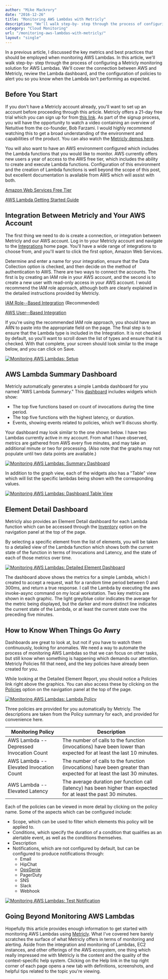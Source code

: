 ```yaml
---
author: "Mike Mackrory"
date: "2016-12-26"
title: "Monitoring AWS Lambdas with Metricly"
description: "We’ll walk step-by- step through the process of configuring Metricly for monitoring AWS Lambdas, including dashboards and alerting policies."
category: "Cloud Monitoring"
url: "/monitoring-aws-lambdas-with-metricly/"
layout: "single"
---
```


In a previous article, I discussed the key metrics and best practices that should be employed when monitoring AWS Lambdas. In this article, we'll walk step-by- step through the process of configuring a Metricly monitoring solution for AWS Lambdas. We'll cover the connection between AWS and Metricly, review the Lambda dashboard, and the configuration of policies to alert you so you know when the Lambda isn't performing as expected.

Before You Start
----------------

If you don't have a Metricly account already, you'll want to set up an account before proceeding through this article. Metricly offers a 21-day free trial which you can sign up for from [this link](/signup/). As part of the signup process, you will have the opportunity to watch a video containing an overview of Netuitive from the co-founder, Bob Farzami. I would highly recommend watching this to get a broad understanding of the environment and capabilities of the product. You can also watch the [Metricly demos here](/demo/).

You will also want to have an AWS environment configured which includes the Lambda functions that you would like to monitor. AWS currently offers new users a year of access to the AWS free tier, which includes the ability to create and execute Lambda functions. Configuration of this environment and the creation of Lambda functions is well beyond the scope of this post, but excellent documentation is available from AWS which will assist with both.

[Amazon Web Services Free Tier](https://aws.amazon.com/free/)

[AWS Lambda Getting Started Guide](http://docs.aws.amazon.com/lambda/latest/dg/welcome.html)

Integration Between Metricly and Your AWS Account
--------------------------------------------------

The first thing we need to do is create a connection, or integration between Metricly and our AWS account. Log in to your Metricly account and navigate to the [Integrations](https://app.netuitive.com/#/integrations) home page. You'll have a wide range of integrations to choose from, and you'll want to click the first option, Amazon Web Services.

Determine and enter a name for your integration, ensure that the Data Collection option is checked, and then decide on the method of authentication to AWS. There are two ways to connect the accounts. The first is by creating an IAM role in your AWS account, and the second is to create a new user with read-only access in your AWS account. I would recommend the IAM role approach, although both are clearly explained in the detailed instructions provided by Metricly.

[IAM Role](https://hlp.app.netuitive.com/Content/Datasources/Netuitive/aws.htm#installation-via-iam-role)[--](https://hlp.app.netuitive.com/Content/Datasources/Netuitive/aws.htm#installation-via-iam-role)[Based Integration](https://hlp.app.netuitive.com/Content/Datasources/Netuitive/aws.htm#installation-via-iam-role) (Recommended)

[AWS User](https://hlp.app.netuitive.com/Content/Datasources/Netuitive/aws.htm#installation-via-access-key)[--](https://hlp.app.netuitive.com/Content/Datasources/Netuitive/aws.htm#installation-via-access-key)[Based Integration](https://hlp.app.netuitive.com/Content/Datasources/Netuitive/aws.htm#installation-via-access-key)

If you're using the recommended IAM role approach, you should have an ARN to paste into the appropriate field on the page. The final step is to ensure that the Lambda type is included in the Integration. It is not checked by default, so you'll want to scroll down the list of types and ensure that it is checked. With that complete, your screen should look similar to the image below, and you can click on Save.

[![Monitoring AWS Lambdas: Setup](https://www.metricly.com/wp-content/uploads/2017/07/AWS-Setup.png)](https://www.metricly.com/wp-content/uploads/2017/07/AWS-Setup.png)

AWS Lambda Summary Dashboard
----------------------------

Metricly automatically generates a simple Lambda dashboard for you named "AWS Lambda Summary." This [dashboard](https://www.metricly.com/product/dashboards-and-reports) includes widgets which show:

-   The top five functions based on count of invocations during the time period.
-   The top five functions with the highest latency, or duration.
-   Events, showing events related to policies, which we'll discuss shortly.

Your dashboard may look similar to the one shown below. I have two Lambdas currently active in my account. From what I have observed, metrics are gathered from AWS every five minutes, and may take an additional minute or two for processing. (Also note that the graphs may not populate until two data points are available.)

[![Monitoring AWS Lambdas: Summary Dashboard](https://www.metricly.com/wp-content/uploads/2017/07/Lambda-Summary-Dashboard.png)](https://www.metricly.com/wp-content/uploads/2017/07/Lambda-Summary-Dashboard.png)

In addition to the graph view, each of the widgets also has a "Table" view which will list the specific lambdas being shown with the corresponding values.

[![Monitoring AWS Lambdas: Dashboard Table View](https://www.metricly.com/wp-content/uploads/2017/07/Lambda-Monitoring-Dashboard-Table-View.png)](https://www.metricly.com/wp-content/uploads/2017/07/Lambda-Monitoring-Dashboard-Table-View.png)

Element Detail Dashboard
------------------------

Metricly also provides an Element Detail dashboard for each Lambda function which can be accessed through the [Inventory](https://help.netuitive.com/Content/Inventory/inventory_explorer.htm) option on the navigation panel at the top of the page.

By selecting a specific element from the list of elements, you will be taken to a detailed view of the Lambda function which shows both the current state of the function in terms of Invocations and Latency, and the state of each of those metrics over time.

[![Monitoring AWS Lambdas: Detailed Element Dashboard](https://www.metricly.com/wp-content/uploads/2017/07/Detailed-Element-Dashboard.png)](https://www.metricly.com/wp-content/uploads/2017/07/Detailed-Element-Dashboard.png)

The dashboard above shows the metrics for a simple Lambda, which I created to accept a request, wait for a random time period between 0 and 300ms, and return a true response. I call the Lambda by executing the aws invoke-async command on my local workstation. Two key metrics are shown in each graphic. The light grey/blue color indicates the average for the metric being displayed, but the darker and more distinct line indicates the current state of the Lambda, or at least the current state over the preceding five minutes.

How to Know When Things Go Awry
-------------------------------

Dashboards are great to look at, but not if you have to watch them continuously, looking for anomalies. We need a way to automate the process of monitoring AWS Lambdas so that we can focus on other tasks, but still know when something is happening which demands our attention. Metricly Policies fill that need, and the key policies have already been created for you.

While looking at the Detailed Element Report, you should notice a Policies link right above the graphics. You can also access these by clicking on the [Policies](https://help.netuitive.com/Content/Policies/policies.htm) option on the navigation panel at the top of the page.

[![Monitoring AWS Lambdas: Lambda Policy](https://www.metricly.com/wp-content/uploads/2017/07/Element-Detail-Policies.png)](https://www.metricly.com/wp-content/uploads/2017/07/Element-Detail-Policies.png)

Three policies are provided for you automatically by Metricly. The descriptions are taken from the Policy summary for each, and provided for convenience here.

| Monitoring Policy | Description |
| --- | --- |
| AWS Lambda -- Depressed Invocation Count | The number of calls to the function (invocations) have been lower than expected for at least the last 10 minutes. |
| AWS Lambda -- Elevated Invocation Count | The number of calls to the function (invocations) have been greater than expected for at least the last 30 minutes. |
| AWS Lambda -- Elevated Latency | The average duration per function call (latency) has been higher than expected for at least the past 30 minutes. |

Each of the policies can be viewed in more detail by clicking on the policy name. Some of the aspects which can be configured include:

-   Scope, which can be used to filter which elements this policy will be applied to.
-   Conditions, which specify the duration of a condition that qualifies as an alertable event, as well as the conditions themselves.
-   Description
-   Notifications, which are not configured by default, but can be configured to produce notifications through:
    -   Email
    -   HipChat
    -   [OpsGenie](https://www.opsgenie.com/)
    -   PagerDuty
    -   SNS
    -   Slack
    -   Webhook

[![Monitoring AWS Lambdas: Test Notification](https://www.metricly.com/wp-content/uploads/2017/07/Test-Notification.png)](https://www.metricly.com/wp-content/uploads/2017/07/Test-Notification.png)

Going Beyond Monitoring AWS Lambdas
-----------------------------------

Hopefully this article provides enough information to get started with monitoring AWS Lambdas using [Metricly](https://www.metricly.com/product). What I've covered here barely scratches the surface of what Metricly offers in terms of monitoring and alerting. Aside from the integration and monitoring of Lambdas, EC2 instances, and other offerings of the AWS ecosystem, one thing which really impressed me with Metricly is the content and the quality of the context-specific help system. Clicking on the Help link in the top right corner of each page opens a new tab with definitions, screenshots, and helpful tips related to the topic you're viewing.
